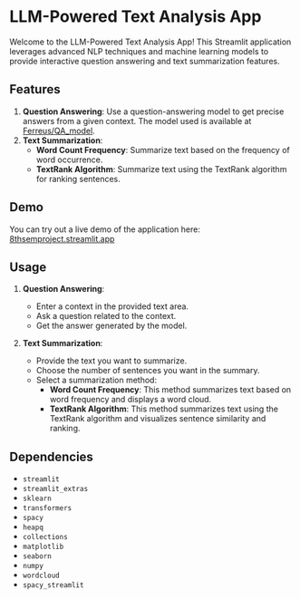 # LLM-Powered Text Analysis App

Welcome to the LLM-Powered Text Analysis App! This Streamlit application leverages advanced NLP techniques and machine learning models to provide interactive question answering and text summarization features.

## Features

1. **Question Answering**: Use a question-answering model to get precise answers from a given context. The model used is available at [Ferreus/QA_model](https://huggingface.co/Ferreus/QA_model).
2. **Text Summarization**:
   - **Word Count Frequency**: Summarize text based on the frequency of word occurrence.
   - **TextRank Algorithm**: Summarize text using the TextRank algorithm for ranking sentences.

## Demo

You can try out a live demo of the application here: [8thsemproject.streamlit.app](https://8thsemproject.streamlit.app)

## Usage

1. **Question Answering**:
   - Enter a context in the provided text area.
   - Ask a question related to the context.
   - Get the answer generated by the model.

2. **Text Summarization**:
   - Provide the text you want to summarize.
   - Choose the number of sentences you want in the summary.
   - Select a summarization method:
     - **Word Count Frequency**: This method summarizes text based on word frequency and displays a word cloud.
     - **TextRank Algorithm**: This method summarizes text using the TextRank algorithm and visualizes sentence similarity and ranking.

## Dependencies

- `streamlit`
- `streamlit_extras`
- `sklearn`
- `transformers`
- `spacy`
- `heapq`
- `collections`
- `matplotlib`
- `seaborn`
- `numpy`
- `wordcloud`
- `spacy_streamlit`
